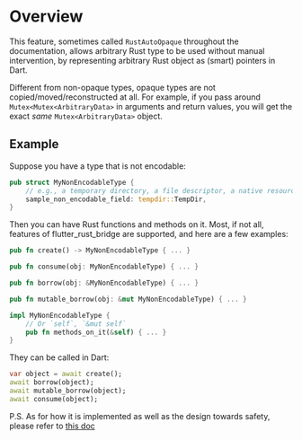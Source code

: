 # Overview

This feature, sometimes called `RustAutoOpaque` throughout the documentation,
allows arbitrary Rust type to be used without manual intervention,
by representing arbitrary Rust object as (smart) pointers in Dart.

Different from non-opaque types, opaque types are not copied/moved/reconstructed at all.
For example, if you pass around `Mutex<Mutex<ArbitraryData>` in arguments and return values,
you will get the exact *same* `Mutex<ArbitraryData>` object.

## Example

Suppose you have a type that is not encodable:

```rust
pub struct MyNonEncodableType {
    // e.g., a temporary directory, a file descriptor, a native resource, a lock, a channel, ...
    sample_non_encodable_field: tempdir::TempDir,
}
```

Then you can have Rust functions and methods on it.
Most, if not all, features of flutter_rust_bridge are supported,
and here are a few examples:

```rust
pub fn create() -> MyNonEncodableType { ... }

pub fn consume(obj: MyNonEncodableType) { ... }

pub fn borrow(obj: &MyNonEncodableType) { ... }

pub fn mutable_borrow(obj: &mut MyNonEncodableType) { ... }

impl MyNonEncodableType {
    // Or `self`, `&mut self`
    pub fn methods_on_it(&self) { ... }
}
```

They can be called in Dart:

```dart
var object = await create();
await borrow(object);
await mutable_borrow(object);
await consume(object);
```

P.S. As for how it is implemented as well as the design towards safety,
please refer to [this doc](../../../contributing/submodules/rust-opaque)
